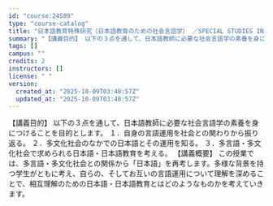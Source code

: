 ```yaml
---
id: "course:24589"
type: "course-catalog"
title: "日本語教育特殊研究（日本語教育のための社会言語学） ／SPECIAL STUDIES IN JAPANESE LANGUAGE TEACHING: SOCIOLINGUISTICS"
summary: "【講義目的】 以下の３点を通して、日本語教師に必要な社会言語学の素養を身につけることを目的とします。 １．自身の言語運用を社会との関わりから振り返る。 ２．多文化社会のなかでの日本語とその運用を知る。 ３．多言語・多文化社会で求められる日本…"
tags: []
campus: ""
credits: 2
instructors: []
license: " "
version:
  created_at: "2025-10-09T03:48:57Z"
  updated_at: "2025-10-09T03:48:57Z"
---
```


【講義目的】 以下の３点を通して、日本語教師に必要な社会言語学の素養を身につけることを目的とします。 １．自身の言語運用を社会との関わりから振り返る。 ２．多文化社会のなかでの日本語とその運用を知る。 ３．多言語・多文化社会で求められる日本語・日本語教育を考える。 【講義概要】 この授業では、多言語・多文化社会との関係から「日本語」を再考します。多様な背景を持つ学生がともに考え、自らの、そしてお互いの言語運用について理解を深めることで、相互理解のための日本語・日本語教育とはどのようなものかを考えていきます。
